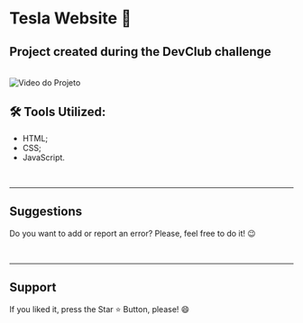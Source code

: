 # Tesla Website 🚗

## Project created during the DevClub challenge

<br>

<img src="src/video/tesla-project.gif" alt="Video do Projeto">

<br>

## 🛠️ Tools Utilized:

- HTML;
- CSS;
- JavaScript.

<br>
<hr>
<h2> Suggestions </h2>
<p> Do you want to add or report an error? Please, feel free to do it! 😉 </p>

<br>
<hr>
<h2> Support </h2>
<p> If you liked it, press the Star ⭐ Button, please! 😄 </p>

